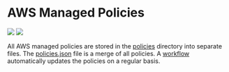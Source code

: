 # AWS Managed Policies

![](https://shields.io/date/1716186784.svg?label=last%20run)
![](https://shields.io/date/1716186784.svg?label=last%20updated)

All AWS managed policies are stored in the [policies](policies) directory into
separate files. The [policies.json](policies/policies.json) file is a merge of
all policies. A [workflow](.github/workflows/list-policies.yaml) automatically
updates the policies on a regular basis.
